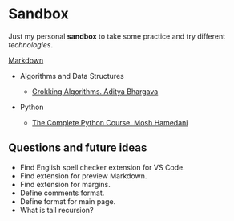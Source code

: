 # Sandbox

Just my personal **sandbox** to take some practice and try different *technologies*.

[Markdown](https://github.com/anthonysavchenko/sandbox/blob/master/markdown/markdown.md)

* Algorithms and Data Structures

    * [Grokking Algorithms. Aditya Bhargava](https://github.com/anthonysavchenko/sandbox/blob/master/algorithms/grokking_algorithms_bhargava/synopsis.md)

* Python

    * [The Complete Python Course. Mosh Hamedani](https://github.com/anthonysavchenko/sandbox/blob/master/python_course_hamedani/sysnopsis.md)

## Questions and future ideas

* Find English spell checker extension for VS Code.
* Find extension for preview Markdown.
* Find extension for margins.
* Define comments format.
* Define format for main page.
* What is tail recursion?
